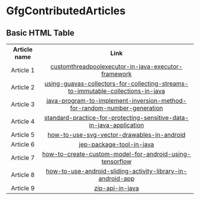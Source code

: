 # GfgContributedArticles
<!DOCTYPE html>
<html>
<body>

<h2>Basic HTML Table</h2>

<table style="width:100%">
  
  
  <tr>
    <th>Article name</th>
    <th>Link</th> 
  </tr>
 
  
  <tr>
    <td><center>Article 1</center></td>
     <td><center><a href="https://www.geeksforgeeks.org/customthreadpoolexecutor-in-java-executor-framework/">customthreadpoolexecutor-in-java-executor-framework</a></center></td>
  </tr>
  
  
    
  <tr>
    <td><center>Article 2</center></td>
     <td><center><a href="https://www.geeksforgeeks.org/using-guavas-collectors-for-collecting-streams-to-immutable-collections-in-java/">using-guavas-collectors-for-collecting-streams-to-immutable-collections-in-java</a></center></td>
  </tr>
  
  
  
  
    
  <tr>
    <td><center>Article 3</center></td>
     <td><center><a href="https://www.geeksforgeeks.org/java-program-to-implement-inversion-method-for-random-number-generation/">java-program-to-implement-inversion-method-for-random-number-generation</a></center></td>
  </tr>
  
  
  
    
  <tr>
    <td><center>Article 4</center></td>
     <td><center><a href="https://www.geeksforgeeks.org/standard-practice-for-protecting-sensitive-data-in-java-application/">standard-practice-for-protecting-sensitive-data-in-java-application</a></center></td>
  </tr>
  
  
  
    
  <tr>
    <td><center>Article 5</center></td>
     <td><center><a href="https://www.geeksforgeeks.org/how-to-use-svg-vector-drawables-in-android/">how-to-use-svg-vector-drawables-in-android</a></center></td>
  </tr>
  
  
  
    
  <tr>
    <td><center>Article 6</center></td>
     <td><center><a href="https://www.geeksforgeeks.org/jep-package-tool-in-java/">jep-package-tool-in-java</a></center></td>
  </tr>
  
  
  
  
    
  <tr>
    <td><center>Article 7</center></td>
     <td><center><a href="https://www.geeksforgeeks.org/how-to-create-custom-model-for-android-using-tensorflow/">how-to-create-custom-model-for-android-using-tensorflow</a></center></td>
  </tr>
  
  
  
  
    
  <tr>
    <td><center>Article 8</center></td>
     <td><center><a href="https://www.geeksforgeeks.org/how-to-use-android-sliding-activity-library-in-android-app/">how-to-use-android-sliding-activity-library-in-android-app</a></center></td>
  </tr>
  
  
  
  
  
    
  <tr>
    <td><center>Article 9</center></td>
     <td><center><a href="https://www.geeksforgeeks.org/zip-api-in-java/">zip-api-in-java</a></center></td>
  </tr> 
  
  </table>
</body>
</html>
